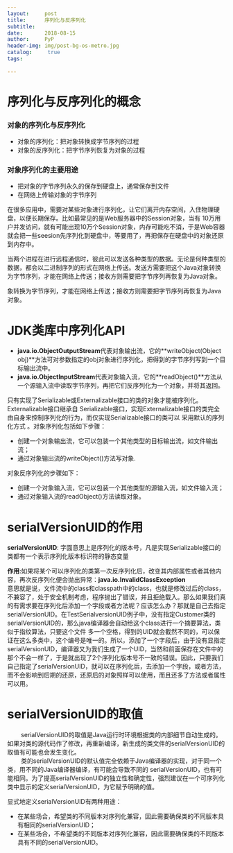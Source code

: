 ```yaml
---
layout:     post
title:      序列化与反序列化
subtitle:   
date:       2018-08-15
author:     PyP
header-img: img/post-bg-os-metro.jpg
catalog: 	 true
tags:
    
---
```


# 序列化与反序列化的概念
### 对象的序列化与反序列化

* 对象的序列化：把对象转换成字节序列的过程
* 对象的反序列化：把字节序列恢复为对象的过程

### 对象序列化的主要用途

* 把对象的字节序列永久的保存到硬盘上，通常保存到文件
* 在网络上传输对象的字节序列

在很多应用中，需要对某些对象进行序列化，让它们离开内存空间，入住物理硬盘，以便长期保存。比如最常见的是Web服务器中的Session对象，当有 10万用户并发访问，就有可能出现10万个Session对象，内存可能吃不消，于是Web容器就会把一些seesion先序列化到硬盘中，等要用了，再把保存在硬盘中的对象还原到内存中。

当两个进程在进行远程通信时，彼此可以发送各种类型的数据。无论是何种类型的数据，都会以二进制序列的形式在网络上传送。发送方需要把这个Java对象转换为字节序列，才能在网络上传送；接收方则需要把字节序列再恢复为Java对象。

象转换为字节序列，才能在网络上传送；接收方则需要把字节序列再恢复为Java对象。

# JDK类库中序列化API

* **java.io.ObjectOutputStream**代表对象输出流，它的**writeObject(Object obj)**方法可对参数指定的obj对象进行序列化，把得到的字节序列写到一个目标输出流中。
* **java.io.ObjectInputStream**代表对象输入流，它的**readObject()**方法从一个源输入流中读取字节序列，再把它们反序列化为一个对象，并将其返回。

只有实现了Serializable或Externalizable接口的类的对象才能被序列化。Externalizable接口继承自 Serializable接口，实现Externalizable接口的类完全由自身来控制序列化的行为，而仅实现Serializable接口的类可以 采用默认的序列化方式 。对象序列化包括如下步骤：

* 创建一个对象输出流，它可以包装一个其他类型的目标输出流，如文件输出流；
* 通过对象输出流的writeObject()方法写对象.

对象反序列化的步骤如下：

* 创建一个对象输入流，它可以包装一个其他类型的源输入流，如文件输入流；
* 通过对象输入流的readObject()方法读取对象。

# serialVersionUID的作用

**serialVersionUID**: 字面意思上是序列化的版本号，凡是实现Serializable接口的类都有一个表示序列化版本标识符的静态变量

**作用**:如果将某个可以序列化的类第一次反序列化后，改变其内部属性或者其他内容，再次反序列化便会抛出异常：**java.io.InvalidClassException**  
意思就是说，文件流中的class和classpath中的class，也就是修改过后的class，不兼容了，处于安全机制考虑，程序抛出了错误，并且拒绝载入。那么如果我们真的有需求要在序列化后添加一个字段或者方法呢？应该怎么办？那就是自己去指定serialVersionUID。在TestSerialversionUID例子中，没有指定Customer类的serialVersionUID的，那么java编译器会自动给这个class进行一个摘要算法，类似于指纹算法，只要这个文件 多一个空格，得到的UID就会截然不同的，可以保证在这么多类中，这个编号是唯一的。所以，添加了一个字段后，由于没有显指定 serialVersionUID，编译器又为我们生成了一个UID，当然和前面保存在文件中的那个不会一样了，于是就出现了2个序列化版本号不一致的错误。因此，只要我们自己指定了serialVersionUID，就可以在序列化后，去添加一个字段，或者方法，而不会影响到后期的还原，还原后的对象照样可以使用，而且还多了方法或者属性可以用。

# serialVersionUID的取值
&nbsp;&nbsp;&nbsp;&nbsp;&nbsp;&nbsp;&nbsp;&nbsp;serialVersionUID的取值是Java运行时环境根据类的内部细节自动生成的。如果对类的源代码作了修改，再重新编译，新生成的类文件的serialVersionUID的取值有可能也会发生变化。 　  
&nbsp;&nbsp;&nbsp;&nbsp;&nbsp;&nbsp;&nbsp;&nbsp;类的serialVersionUID的默认值完全依赖于Java编译器的实现，对于同一个类，用不同的Java编译器编译，有可能会导致不同的 serialVersionUID，也有可能相同。为了提高serialVersionUID的独立性和确定性，强烈建议在一个可序列化类中显示的定义serialVersionUID，为它赋予明确的值。

显式地定义serialVersionUID有两种用途：

* 在某些场合，希望类的不同版本对序列化兼容，因此需要确保类的不同版本具有相同的serialVersionUID；
* 在某些场合，不希望类的不同版本对序列化兼容，因此需要确保类的不同版本具有不同的serialVersionUID。